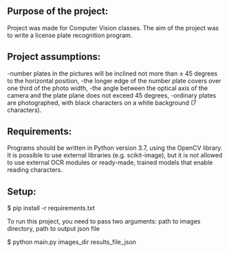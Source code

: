 
## Purpose of the project:
Project was made for Computer Vision classes.
The aim of the project was to write a license plate recognition program.

## Project assumptions:
-number plates in the pictures will be inclined not more than ± 45 degrees to the horizontal position,
-the longer edge of the number plate covers over one third of the photo width,
-the angle between the optical axis of the camera and the plate plane does not exceed 45 degrees,
-ordinary plates are photographed, with black characters on a white background (7 characters).

## Requirements:
Programs should be written in Python version 3.7, using the OpenCV library.
It is possible to use external libraries (e.g. scikit-image), but it is not allowed to use external OCR modules or ready-made, trained models that enable reading characters.

## Setup:
$ pip install -r requirements.txt

To run this project, you need to pass two arguments:
path to images directory,
path to output json file

$ python main.py images_dir results_file_json
